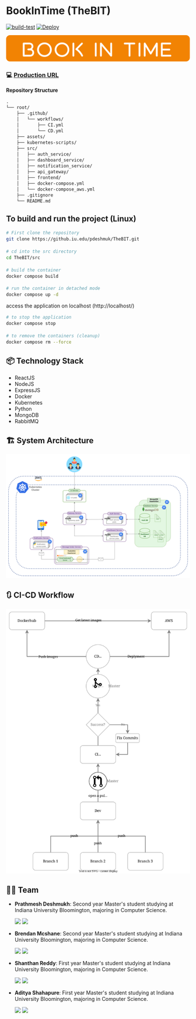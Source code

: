 # BookInTime (TheBIT)
[![build-test](https://github.iu.edu/pdeshmuk/TheBIT/actions/workflows/CI.yml/badge.svg)](https://github.iu.edu/pdeshmuk/TheBIT/actions/workflows/CI.yml)
[![Deploy](https://github.iu.edu/pdeshmuk/TheBIT/actions/workflows/CD.yml/badge.svg)](https://github.iu.edu/pdeshmuk/TheBIT/actions/workflows/CD.yml)


![sysarch](assets/logo.svg?raw=true "logo")


### :computer: [Production URL](http://149.165.169.69/)


**Repository Structure**
```
.
└── root/
    ├── .github/
    │   └── workflows/
    │       ├── CI.yml
    │       └── CD.yml
    ├── assets/
    ├── kubernetes-scripts/
    ├── src/
    │   ├── auth_service/
    │   ├── dashboard_service/
    │   ├── notification_service/
    │   ├── api_gateway/
    │   ├── frontend/
    │   ├── docker-compose.yml
    │   └── docker-compose_aws.yml
    ├── .gitignore
    └── README.md
```
## To build and run the project (Linux)
```sh
# First clone the repository
git clone https://github.iu.edu/pdeshmuk/TheBIT.git

# cd into the src directory
cd TheBIT/src

# build the container 
docker compose build

# run the container in detached mode
docker compose up -d
```
access the application on localhost (http://localhost/)



```sh
# to stop the application
docker compose stop

# to remove the containers (cleanup)
docker compose rm --force
```

## 📦 Technology Stack
- ReactJS
- NodeJS
- ExpressJS
- Docker
- Kubernetes
- Python
- MongoDB
- RabbitMQ


## :building_construction: System Architecture

![sysarch](assets/system_arch.png?raw=true "sysarch")


## :arrows_clockwise: CI-CD Workflow

![sysworkflow](assets/workflow.svg?raw=true "sysworkflow")


## 💪🏽 Team 

- **Prathmesh Deshmukh**: Second year Master's student studying at Indiana University Bloomington, majoring in Computer Science.

    [<img src="https://img.shields.io/badge/LinkedIn-0077B5?style=for-the-badge&logo=linkedin&logoColor=white" />](https://www.linkedin.com/in/prathyand/)
    [<img src="https://img.shields.io/badge/GitHub-100000?style=for-the-badge&logo=github&logoColor=white" />](https://github.com/prathyand)


- **Brendan Mcshane**: Second year Master's student studying at Indiana University Bloomington, majoring in Computer Science.

    [<img src="https://img.shields.io/badge/LinkedIn-0077B5?style=for-the-badge&logo=linkedin&logoColor=white" />](https://www.linkedin.com/in/brendanmcshane/)
    [<img src="https://img.shields.io/badge/GitHub-100000?style=for-the-badge&logo=github&logoColor=white" />](https://github.com)


- **Shanthan Reddy**: First year Master's student studying at Indiana University Bloomington, majoring in Computer Science.

    [<img src="https://img.shields.io/badge/LinkedIn-0077B5?style=for-the-badge&logo=linkedin&logoColor=white" />](https://www.linkedin.com/in/shanthan-reddy-m/)
    [<img src="https://img.shields.io/badge/GitHub-100000?style=for-the-badge&logo=github&logoColor=white" />](https://github.com)


- **Aditya Shahapure**: First year Master's student studying at Indiana University Bloomington, majoring in Computer Science.

    [<img src="https://img.shields.io/badge/LinkedIn-0077B5?style=for-the-badge&logo=linkedin&logoColor=white" />](https://www.linkedin.com/in/aditya-s-shahapure/)
    [<img src="https://img.shields.io/badge/GitHub-100000?style=for-the-badge&logo=github&logoColor=white" />](https://github.com)